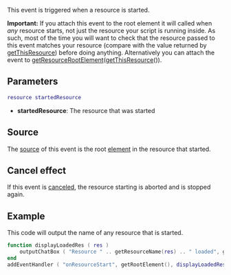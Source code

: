 This event is triggered when a resource is started.

**Important:** If you attach this event to the root element it will called when *any* resource starts, not just the resource your script is running inside. As such, most of the time you will want to check that the resource passed to this event matches your resource (compare with the value returned by [getThisResource](/docs/getThisResource.md "wikilink")) before doing anything. Alternatively you can attach the event to [getResourceRootElement](/getResourceRootElement.md "wikilink")([getThisResource](/getThisResource.md "wikilink")()).

Parameters
----------

``` lua
resource startedResource
```

-   **startedResource**: The resource that was started

Source
------

The [source](/docs/event_system#Event_source.md "wikilink") of this event is the root [element](/element.md "wikilink") in the resource that started.

Cancel effect
-------------

If this event is [canceled](/docs/Event_system#Canceling.md "wikilink"), the resource starting is aborted and is stopped again.

Example
-------

This code will output the name of any resource that is started.

``` lua
function displayLoadedRes ( res )
    outputChatBox ( "Resource " .. getResourceName(res) .. " loaded", getRootElement(), 255, 255, 255 )
end
addEventHandler ( "onResourceStart", getRootElement(), displayLoadedRes )
```
